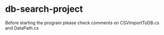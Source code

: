 # db-search-project
Before starting the program please check comments on CSVImportToDB.cs and DataPath.cs
